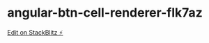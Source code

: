 # angular-btn-cell-renderer-flk7az

[Edit on StackBlitz ⚡️](https://stackblitz.com/edit/angular-btn-cell-renderer-flk7az)